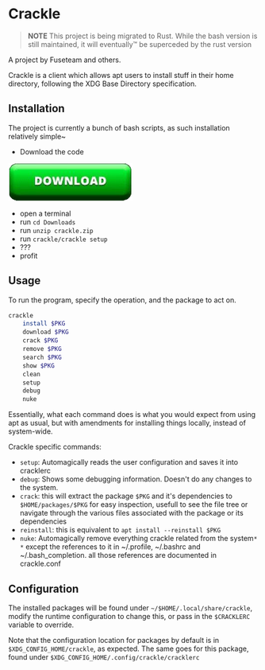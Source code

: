 # Crackle

> **NOTE** This project is being migrated to Rust. While the bash version is still maintained, it will eventually™ be superceded by the rust version

A project by Fuseteam and others.

Crackle is a client which allows apt users to install stuff in their home directory, following the XDG Base Directory specification.
 
## Installation

The project is currently a bunch of bash scripts, as such installation relatively simple~
- Download the code

[![download](https://github.com/Fuseteam/linus-proof/blob/main/images/download.png)](https://github.com/tuxecure/crackle/releases/latest/download/crackle.zip)

- open a terminal
- run `cd Downloads`
- run `unzip crackle.zip`
- run `crackle/crackle setup`
- ???
- profit

## Usage

To run the program, specify the operation, and the package to act on.

```bash
crackle
	install $PKG
	download $PKG
	crack $PKG
	remove $PKG
	search $PKG
	show $PKG
	clean
	setup
	debug
	nuke
```

Essentially, what each command does is what you would expect from using apt as usual, but with amendments for installing things locally, instead of system-wide.

Crackle specific commands:
- `setup`: Automagically reads the user configuration and saves it into cracklerc
- `debug`: Shows some debugging information. Doesn't do any changes to the system.
- `crack`: this will extract the package `$PKG` and it's dependencies to `$HOME/packages/$PKG` for easy inspection, usefull to see the file tree or navigate through the various files associated with the package or its dependencies
- `reinstall`: this is equivalent to `apt install --reinstall $PKG`
- `nuke`: Automagically remove everything crackle related from the system`*`
`*` except the references to it in ~/.profile, ~/.bashrc and ~/.bash_completion. all those references are documented in crackle.conf

## Configuration

The installed packages will be found under `~/$HOME/.local/share/crackle`, modify the runtime configuration to change this, or pass in the `$CRACKLERC` variable to override.

Note that the configuration location for packages by default is in `$XDG_CONFIG_HOME/crackle`, as expected. The same goes for this package, found under `$XDG_CONFIG_HOME/.config/crackle/cracklerc`
